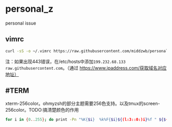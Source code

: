 # personal_z
personal issue

## vimrc

```bash
curl -sS -o ~/.vimrc https://raw.githubusercontent.com/middzwb/personal_z/master/vimrc
```

注：如果出现443错误，在/etc/hosts中添加`199.232.68.133 raw.githubusercontent.com`。（通过 https://www.ipaddress.com/获取域名对应地址）

## #TERM

xterm-256color。ohmyzsh的部分主题需要256色支持。以及tmux的screen-256color。TODO:搞清楚颜色的作用

```bash
for i in {0..255}; do print -Pn "%K{$i}  %k%F{$i}${(l:3::0:)i}%f " ${${(M)$((i%6)):#3}:+$'\n'}; done
```
